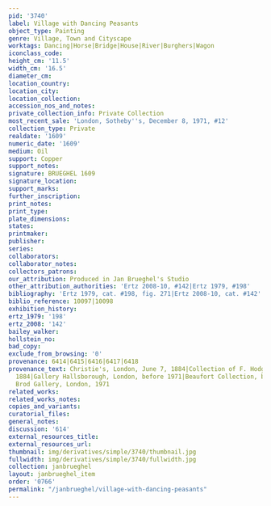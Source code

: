 ```yaml
---
pid: '3740'
label: Village with Dancing Peasants
object_type: Painting
genre: Village, Town and Cityscape
worktags: Dancing|Horse|Bridge|House|River|Burghers|Wagon
iconclass_code:
height_cm: '11.5'
width_cm: '16.5'
diameter_cm:
location_country:
location_city:
location_collection:
accession_nos_and_notes:
private_collection_info: Private Collection
most_recent_sale: 'London, Sotheby''s, December 8, 1971, #12'
collection_type: Private
realdate: '1609'
numeric_date: '1609'
medium: Oil
support: Copper
support_notes:
signature: BRUEGHEL 1609
signature_location:
support_marks:
further_inscription:
print_notes:
print_type:
plate_dimensions:
states:
printmaker:
publisher:
series:
collaborators:
collaborator_notes:
collectors_patrons:
our_attribution: Produced in Jan Brueghel's Studio
other_attribution_authorities: 'Ertz 2008-10, #142|Ertz 1979, #198'
bibliography: 'Ertz 1979, cat. #198, fig. 271|Ertz 2008-10, cat. #142'
biblio_reference: 10097|10098
exhibition_history:
ertz_1979: '198'
ertz_2008: '142'
bailey_walker:
hollstein_no:
bad_copy:
exclude_from_browsing: '0'
provenance: 6414|6415|6416|6417|6418
provenance_text: Christie's, London, June 7, 1884|Collection of F. Hodgson, after
  1884|Gallery Hallsborough, London, before 1971|Beaufort Collection, before 1971|Thomas
  Brod Gallery, London, 1971
related_works:
related_works_notes:
copies_and_variants:
curatorial_files:
general_notes:
discussion: '614'
external_resources_title:
external_resources_url:
thumbnail: img/derivatives/simple/3740/thumbnail.jpg
fullwidth: img/derivatives/simple/3740/fullwidth.jpg
collection: janbrueghel
layout: janbrueghel_item
order: '0766'
permalink: "/janbrueghel/village-with-dancing-peasants"
---
```

